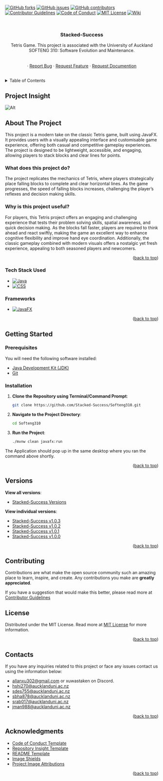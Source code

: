   <!-- PROJECT SHIELDS -->
[![GitHub forks](https://img.shields.io/github/forks/Stacked-Success/Softeng310.svg?style=for-the-badge)](https://github.com/Stacked-Success/Softeng310/network/members)
[![GitHub issues](https://img.shields.io/github/issues/Stacked-Success/Softeng310.svg?style=for-the-badge)](https://github.com/Stacked-Success/Softeng310/issues)
[![GitHub contributors](https://img.shields.io/github/contributors/Stacked-Success/Softeng310.svg?style=for-the-badge)](https://github.com/Stacked-Success/Softeng310/graphs/contributors)
[![Contributor Guidelines](https://img.shields.io/badge/Contributor-Guidelines-blue.svg?style=for-the-badge)](./CONTRIBUTING.md)
[![Code of Conduct](https://img.shields.io/badge/Code%20of%20Conduct-2.1-4baaaa.svg?style=for-the-badge)](./CODE_OF_CONDUCT.md)
[![MIT License](https://img.shields.io/github/license/Stacked-Success/Softeng310.svg?style=for-the-badge)](https://github.com/Stacked-Success/Softeng310/blob/main/LICENSE)
[![Wiki](https://img.shields.io/badge/Wiki-Documentation-brightgreen.svg?style=for-the-badge)](https://github.com/Stacked-Success/Softeng310/wiki)



<br />
<div align="center">
  <h3 align="center">Stacked-Success</h3>

  <p align="center">
    Tetris Game. This project is associated with the University of Auckland SOFTENG 310: Software Evolution and Maintenance.
    <br />
    <br />
    <br />
    ·
 <a href="https://github.com/Stacked-Success/Softeng310/issues/new?labels=bug&template=bug_report.md">Report Bug</a>
·
<a href="https://github.com/Stacked-Success/Softeng310/issues/new?labels=enhancement&template=feature_request.md">Request Feature</a>
·
<a href="https://github.com/Stacked-Success/Softeng310/issues/new?labels=documentation&template=documentation_request.md">Request Documention</a>

</div>
<br />



<!-- TABLE OF CONTENTS -->
<details>
  <summary>Table of Contents</summary>
  <ol>
    <li><a href="#project-insight">Project Insight</a></li>
    <li>
      <a href="#about-the-project">About The Project</a>
      <ul>
        <li><a href="#what-does-this-project-do">What does this project do?</a></li>
        <li><a href="#why-is-this-project-useful">Why is this project useful?</a></li>
        <li><a href="#tech-stack-used">Tech Stack Used</a></li>
      </ul>
    </li>
    <li>
      <a href="#getting-started">Getting Started</a>
      <ul>
        <li><a href="#prerequisites">Prerequisites</a></li>
        <li><a href="#installation">Installation</a></li>
      </ul>
    </li>
    <li><a href="#versions">Versions</a></li>
    <li><a href="#contributing">Contributing</a></li>
    <li><a href="#license">License</a></li>
     <li><a href="#contacts">Contacts</a></li>
    <li><a href="#acknowledgments">Acknowledgments</a></li>
  </ol>
</details>



## Project Insight
![Alt](https://repobeats.axiom.co/api/embed/b445069b05d5e2016ee6479f1755bef4ac854a09.svg "Repobeats analytics image")

<!-- ABOUT THE PROJECT -->
## About The Project
This project is a modern take on the classic Tetris game, built using JavaFX. It provides users with a visually appealing interface and customisable game experience, offering both casual and competitive gameplay experiences. The project is designed to be lightweight, accessible, and engaging, allowing players to stack blocks and clear lines for points.

### What does this project do?
The project replicates the mechanics of Tetris, where players strategically place falling blocks to complete and clear horizontal lines. As the game progresses, the speed of falling blocks increases, challenging the player’s reflexes and decision making skills.

### Why is this project useful?
For players, this Tetris project offers an engaging and challenging experience that tests their problem solving skills, spatial awareness, and quick decision making. As the blocks fall faster, players are required to think ahead and react swiftly, making the game an excellent way to enhance cognitive flexibility and improve hand eye coordination. Additionally, the classic gameplay combined with modern visuals offers a nostalgic yet fresh experience, appealing to both seasoned players and newcomers.
<p align="right">(<a href="#readme-top">back to top</a>)</p>

### Tech Stack Used

* [![Java](https://img.shields.io/badge/Java-007396.svg?style=for-the-badge&logo=java&logoColor=white)](https://www.java.com/)
* [![CSS](https://img.shields.io/badge/CSS-1572B6.svg?style=for-the-badge&logo=css3&logoColor=white)](https://developer.mozilla.org/en-US/docs/Web/CSS)

### Frameworks
* [![JavaFX](https://img.shields.io/badge/JavaFX-3776AB.svg?style=for-the-badge&logo=java&logoColor=white)](https://openjfx.io/)


<p align="right">(<a href="#readme-top">back to top</a>)</p>



<!-- GETTING STARTED -->
## Getting Started

### Prerequisites

You will need the following software installed:
* [Java Development Kit (JDK)](https://www.oracle.com/java/technologies/javase-downloads.html)
* [Git](https://git-scm.com/downloads)

### Installation

1. **Clone the Repository using Terminal/Command Prompt**:

     ```sh
     git clone https://github.com/Stacked-Success/Softeng310.git
     ```

3. **Navigate to the Project Directory**:
     ```sh
     cd Softeng310
     ```

4. **Run the Project**:
   ```sh
   ./mvnw clean javafx:run
   ```
  The Application should pop up in the same desktop where you ran the command above shortly.

<p align="right">(<a href="#readme-top">back to top</a>)</p>


## Versions
 **View all versions**:
* [Stacked-Success Versions](https://github.com/Stacked-Success/Softeng310/releases)

 **View individual versions**:
* [Stacked-Success v1.0.3](https://github.com/Stacked-Success/Softeng310/releases/tag/v1.0.3)
* [Stacked-Success v1.0.2](https://github.com/Stacked-Success/Softeng310/releases/tag/v1.0.2)
* [Stacked-Success v1.0.1](https://github.com/Stacked-Success/Softeng310/releases/tag/v1.0.1)
* [Stacked-Success v1.0.0](https://github.com/Stacked-Success/Softeng310/releases/tag/v1.0.0)


<p align="right">(<a href="#readme-top">back to top</a>)</p>


<!-- CONTRIBUTING -->
## Contributing

Contributions are what make the open source community such an amazing place to learn, inspire, and create. Any contributions you make are **greatly appreciated**.

If you have a suggestion that would make this better, please read more at [Contributor Guidelines](./CONTRIBUTING.md)


<!-- LICENSE -->
## License

Distributed under the MIT License. Read more at [MIT License](./LICENSE) for more information.

<p align="right">(<a href="#readme-top">back to top</a>)</p>

<!-- CONTACTSE -->
## Contacts

If you have any inquiries related to this project or face any issues contact us using the information below:
* allanxu302@gmail.com or xuwastaken on Discord.
* hshi270@aucklanduni.ac.nz
* sdes755@aucklanduni.ac.nz
* sbha878@aucklanduni.ac.nz
* srab017@aucklanduni.ac.nz
* jman988@aucklanduni.ac.nz

<p align="right">(<a href="#readme-top">back to top</a>)</p>


<!-- ACKNOWLEDGMENTS -->
## Acknowledgments

* [Code of Conduct Template](https://www.contributor-covenant.org/)
* [Repository Insight Template](https://repobeats.axiom.co/)
* [README Template](https://github.com/othneildrew/Best-README-Template?tab=readme-ov-file)
* [Image Shields](https://shields.io)
* [Project Image Attributions](https://github.com/Stacked-Success/Softeng310/blob/main/src/main/resources/images/attribution.md)


<p align="right">(<a href="#readme-top">back to top</a>)</p>